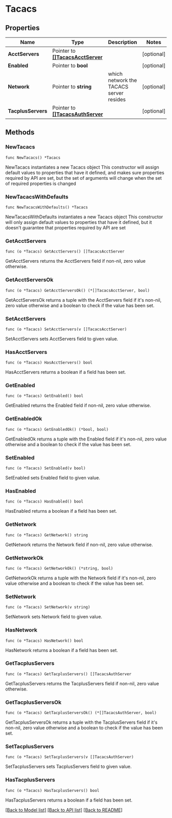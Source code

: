 # Tacacs

## Properties

Name | Type | Description | Notes
------------ | ------------- | ------------- | -------------
**AcctServers** | Pointer to [**[]TacacsAcctServer**](TacacsAcctServer.md) |  | [optional] 
**Enabled** | Pointer to **bool** |  | [optional] 
**Network** | Pointer to **string** | which network the TACACS server resides | [optional] 
**TacplusServers** | Pointer to [**[]TacacsAuthServer**](TacacsAuthServer.md) |  | [optional] 

## Methods

### NewTacacs

`func NewTacacs() *Tacacs`

NewTacacs instantiates a new Tacacs object
This constructor will assign default values to properties that have it defined,
and makes sure properties required by API are set, but the set of arguments
will change when the set of required properties is changed

### NewTacacsWithDefaults

`func NewTacacsWithDefaults() *Tacacs`

NewTacacsWithDefaults instantiates a new Tacacs object
This constructor will only assign default values to properties that have it defined,
but it doesn't guarantee that properties required by API are set

### GetAcctServers

`func (o *Tacacs) GetAcctServers() []TacacsAcctServer`

GetAcctServers returns the AcctServers field if non-nil, zero value otherwise.

### GetAcctServersOk

`func (o *Tacacs) GetAcctServersOk() (*[]TacacsAcctServer, bool)`

GetAcctServersOk returns a tuple with the AcctServers field if it's non-nil, zero value otherwise
and a boolean to check if the value has been set.

### SetAcctServers

`func (o *Tacacs) SetAcctServers(v []TacacsAcctServer)`

SetAcctServers sets AcctServers field to given value.

### HasAcctServers

`func (o *Tacacs) HasAcctServers() bool`

HasAcctServers returns a boolean if a field has been set.

### GetEnabled

`func (o *Tacacs) GetEnabled() bool`

GetEnabled returns the Enabled field if non-nil, zero value otherwise.

### GetEnabledOk

`func (o *Tacacs) GetEnabledOk() (*bool, bool)`

GetEnabledOk returns a tuple with the Enabled field if it's non-nil, zero value otherwise
and a boolean to check if the value has been set.

### SetEnabled

`func (o *Tacacs) SetEnabled(v bool)`

SetEnabled sets Enabled field to given value.

### HasEnabled

`func (o *Tacacs) HasEnabled() bool`

HasEnabled returns a boolean if a field has been set.

### GetNetwork

`func (o *Tacacs) GetNetwork() string`

GetNetwork returns the Network field if non-nil, zero value otherwise.

### GetNetworkOk

`func (o *Tacacs) GetNetworkOk() (*string, bool)`

GetNetworkOk returns a tuple with the Network field if it's non-nil, zero value otherwise
and a boolean to check if the value has been set.

### SetNetwork

`func (o *Tacacs) SetNetwork(v string)`

SetNetwork sets Network field to given value.

### HasNetwork

`func (o *Tacacs) HasNetwork() bool`

HasNetwork returns a boolean if a field has been set.

### GetTacplusServers

`func (o *Tacacs) GetTacplusServers() []TacacsAuthServer`

GetTacplusServers returns the TacplusServers field if non-nil, zero value otherwise.

### GetTacplusServersOk

`func (o *Tacacs) GetTacplusServersOk() (*[]TacacsAuthServer, bool)`

GetTacplusServersOk returns a tuple with the TacplusServers field if it's non-nil, zero value otherwise
and a boolean to check if the value has been set.

### SetTacplusServers

`func (o *Tacacs) SetTacplusServers(v []TacacsAuthServer)`

SetTacplusServers sets TacplusServers field to given value.

### HasTacplusServers

`func (o *Tacacs) HasTacplusServers() bool`

HasTacplusServers returns a boolean if a field has been set.


[[Back to Model list]](../README.md#documentation-for-models) [[Back to API list]](../README.md#documentation-for-api-endpoints) [[Back to README]](../README.md)


